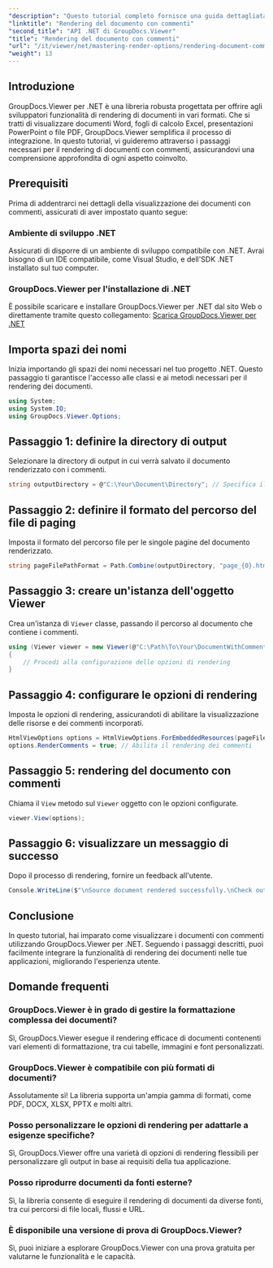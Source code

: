 ```yaml
---
"description": "Questo tutorial completo fornisce una guida dettagliata sul rendering di documenti con commenti nelle applicazioni .NET utilizzando la libreria GroupDocs.Viewer."
"linktitle": "Rendering del documento con commenti"
"second_title": "API .NET di GroupDocs.Viewer"
"title": "Rendering del documento con commenti"
"url": "/it/viewer/net/mastering-render-options/rendering-document-comments/"
"weight": 13
---
```


## Introduzione

GroupDocs.Viewer per .NET è una libreria robusta progettata per offrire agli sviluppatori funzionalità di rendering di documenti in vari formati. Che si tratti di visualizzare documenti Word, fogli di calcolo Excel, presentazioni PowerPoint o file PDF, GroupDocs.Viewer semplifica il processo di integrazione. In questo tutorial, vi guideremo attraverso i passaggi necessari per il rendering di documenti con commenti, assicurandovi una comprensione approfondita di ogni aspetto coinvolto.

## Prerequisiti
Prima di addentrarci nei dettagli della visualizzazione dei documenti con commenti, assicurati di aver impostato quanto segue:

### Ambiente di sviluppo .NET
Assicurati di disporre di un ambiente di sviluppo compatibile con .NET. Avrai bisogno di un IDE compatibile, come Visual Studio, e dell'SDK .NET installato sul tuo computer.

### GroupDocs.Viewer per l'installazione di .NET
È possibile scaricare e installare GroupDocs.Viewer per .NET dal sito Web o direttamente tramite questo collegamento:
[Scarica GroupDocs.Viewer per .NET](https://releases.groupdocs.com/viewer/net/)

## Importa spazi dei nomi
Inizia importando gli spazi dei nomi necessari nel tuo progetto .NET. Questo passaggio ti garantisce l'accesso alle classi e ai metodi necessari per il rendering dei documenti.

```csharp
using System;
using System.IO;
using GroupDocs.Viewer.Options;
```

## Passaggio 1: definire la directory di output
Selezionare la directory di output in cui verrà salvato il documento renderizzato con i commenti.

```csharp
string outputDirectory = @"C:\Your\Document\Directory"; // Specifica il percorso della directory
```

## Passaggio 2: definire il formato del percorso del file di paging
Imposta il formato del percorso file per le singole pagine del documento renderizzato.

```csharp
string pageFilePathFormat = Path.Combine(outputDirectory, "page_{0}.html");
```

## Passaggio 3: creare un'istanza dell'oggetto Viewer
Crea un'istanza di `Viewer` classe, passando il percorso al documento che contiene i commenti.

```csharp
using (Viewer viewer = new Viewer(@"C:\Path\To\Your\DocumentWithComments.docx"))
{
    // Procedi alla configurazione delle opzioni di rendering
}
```

## Passaggio 4: configurare le opzioni di rendering
Imposta le opzioni di rendering, assicurandoti di abilitare la visualizzazione delle risorse e dei commenti incorporati.

```csharp
HtmlViewOptions options = HtmlViewOptions.ForEmbeddedResources(pageFilePathFormat);
options.RenderComments = true; // Abilita il rendering dei commenti
```

## Passaggio 5: rendering del documento con commenti
Chiama il `View` metodo sul `Viewer` oggetto con le opzioni configurate.

```csharp
viewer.View(options);
```

## Passaggio 6: visualizzare un messaggio di successo
Dopo il processo di rendering, fornire un feedback all'utente.

```csharp
Console.WriteLine($"\nSource document rendered successfully.\nCheck output in {outputDirectory}.");
```

## Conclusione
In questo tutorial, hai imparato come visualizzare i documenti con commenti utilizzando GroupDocs.Viewer per .NET. Seguendo i passaggi descritti, puoi facilmente integrare la funzionalità di rendering dei documenti nelle tue applicazioni, migliorando l'esperienza utente.

## Domande frequenti

### GroupDocs.Viewer è in grado di gestire la formattazione complessa dei documenti?
Sì, GroupDocs.Viewer esegue il rendering efficace di documenti contenenti vari elementi di formattazione, tra cui tabelle, immagini e font personalizzati.

### GroupDocs.Viewer è compatibile con più formati di documenti?
Assolutamente sì! La libreria supporta un'ampia gamma di formati, come PDF, DOCX, XLSX, PPTX e molti altri.

### Posso personalizzare le opzioni di rendering per adattarle a esigenze specifiche?
Sì, GroupDocs.Viewer offre una varietà di opzioni di rendering flessibili per personalizzare gli output in base ai requisiti della tua applicazione.

### Posso riprodurre documenti da fonti esterne?
Sì, la libreria consente di eseguire il rendering di documenti da diverse fonti, tra cui percorsi di file locali, flussi e URL.

### È disponibile una versione di prova di GroupDocs.Viewer?
Sì, puoi iniziare a esplorare GroupDocs.Viewer con una prova gratuita per valutarne le funzionalità e le capacità.